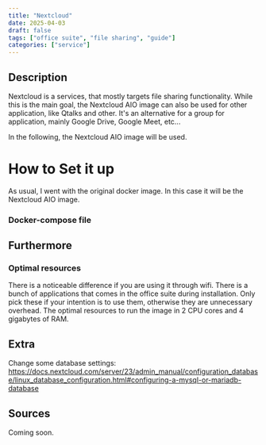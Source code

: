 ```yaml
---
title: "Nextcloud"
date: 2025-04-03
draft: false
tags: ["office suite", "file sharing", "guide"]
categories: ["service"]
---
```

## Description

Nextcloud is a services, that mostly targets file sharing functionality. While this is the main goal, the Nextcloud AIO image can also be used for other application, like Qtalks and other. It's an alternative for a group for application, mainly Google Drive, Google Meet, etc...

In the following, the Nextcloud AIO image will be used.

# How to Set it up

As usual, I went with the original docker image. In this case it will be the Nextcloud AIO image.

### Docker-compose file


## Furthermore

### Optimal resources

There is a noticeable difference if you are using it through wifi. There is a bunch of applications that comes in the office suite during installation. Only pick these if your intention is to use them, otherwise they are unnecessary overhead. The optimal resources to run the image in 2 CPU cores and 4 gigabytes of RAM.

## Extra

Change some database settings:
https://docs.nextcloud.com/server/23/admin_manual/configuration_database/linux_database_configuration.html#configuring-a-mysql-or-mariadb-database

## Sources

Coming soon.